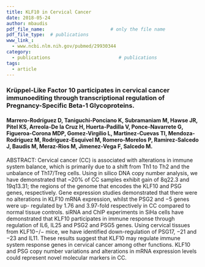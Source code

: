 ```yaml
---
title: KLF10 in Cervical Cancer
date: 2018-05-24
author: mbaudis
pdf_file_name:                        # only the file name
pdf_file_type:  # publications
www_link_:
  - www.ncbi.nlm.nih.gov/pubmed/29930344
category:
  - publications                         # publications
tags: 
  - article
---
```


### Krüppel-Like Factor 10 participates in cervical cancer immunoediting through transcriptional regulation of Pregnancy-Specific Beta-1 Glycoproteins.
#### Marrero-Rodríguez D, Taniguchi-Ponciano K, Subramaniam M, Hawse JR, Pitel KS, Arreola-De la Cruz H, Huerta-Padilla V, Ponce-Navarrete G, Figueroa-Corona MDP, Gomez-Virgilio L, Martinez-Cuevas TI, Mendoza-Rodriguez M, Rodriguez-Esquivel M, Romero-Morelos P, Ramirez-Salcedo J, Baudis M, Meraz-Rios M, Jimenez-Vega F, Salcedo M.

ABSTRACT: Cervical cancer (CC) is associated with alterations in immune system balance, which is primarily due to
a shift from Th1 to Th2 and the unbalance of Th17/Treg cells. Using in silico DNA copy number analysis, we have demonstrated that ~20% of CC samples exhibit gain of 8q22.3 and 19q13.31; the regions of the genome that encodes the KLF10 and PSG genes, respectively.<!--more--> Gene expression studies demonstrated that there were no alterations in KLF10 mRNA expression, whilst the PSG2 and −5 genes were up- regulated by 1.76 and 3.97-fold respectively in CC compared to normal tissue controls. siRNA and ChIP experiments in SiHa cells have demonstrated that KLF10 participates in immune response through regulation of IL6, IL25 and PSG2 and PSG5 genes. Using cervical tissues from KLF10−/− mice, we have identified down-regulation of PSG17, −21 and −23 and IL11. These results suggest that KLF10 may regulate immune system response genes in cervical cancer among other functions. KLF10 and PSG copy number variations and alterations in mRNA expression levels could represent novel molecular markers in CC.
